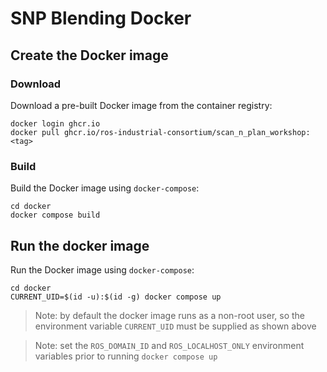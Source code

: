 # SNP Blending Docker

## Create the Docker image
### Download
Download a pre-built Docker image from the container registry:

```
docker login ghcr.io
docker pull ghcr.io/ros-industrial-consortium/scan_n_plan_workshop:<tag>
```

### Build
Build the Docker image using `docker-compose`:

```commandLine
cd docker
docker compose build
```

## Run the docker image
Run the Docker image using `docker-compose`:

```commandLine
cd docker
CURRENT_UID=$(id -u):$(id -g) docker compose up
```

> Note: by default the docker image runs as a non-root user, so the environment variable `CURRENT_UID` must be supplied as shown above

> Note: set the `ROS_DOMAIN_ID` and `ROS_LOCALHOST_ONLY` environment variables prior to running `docker compose up`